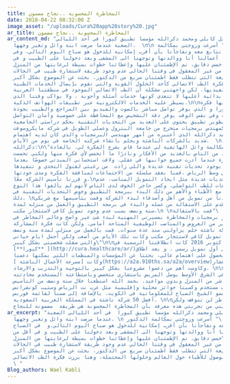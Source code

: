 ```yaml
---
title: المخاطرة المحسوبة ..نجاح مضمون
date: 2018-04-22 08:32:00 Z
image_asset: "/uploads/Cura%20app%20story%20.jpg"
ar_title: المخاطرة المحسوبة ..نجاح مضمون
ar_content_md: "بدأت قصة وائل كابلي ومحمد ذكرالله مؤسسا تطبيق كيورا في أحد الليالي
  الصعبة عندما مرضت ابنة وائل وتغير وجهها.  \n\n يقول وائل: \" أسرعت وزوجتي بمكالمة
  الدكتور الذي نتابع معه وتفاجأنا بأن أقرب إمكانية للدخول هو صباح اليوم التالي، وفي
  الصباح تركنا أعمالنا أنا ووالدتها وتوجهنا الى المشفى وبعد دخولنا على الطبيب و في
  أقل من خمس دقايق، تم الإطمئنان عليها وإعطائنا خطوات بسيطة لرعايتها من المنزل\".\n\nحينها
  شعرت بأنه من غير المعقول في وقتنا الحالي عدم وجود طريقة لاستشارة طبيب في الحالات
  الحرجة أو السريعة التي تتطلب فقط اطمئنان سريع من الدكتور، بحثت عن الموضوع بشكل أكبر،
  وهنا برزت فكرة الطب الاتصالي كأحد الحلول القوية والتي تقوم بإيصال الخدمات الطبية
  عن بعد لمستفيديها. لكن واجهتني مشكلة أن الطب الاتصالي الموجود في منطقتنا العربية
  يقدم بطريقة بدائية أغلبها لا تتعدى كونها خدمات أسئلة وأجوبة ، ولا يواكب وقتنا الذي
  يسيطر عليه الخدمات الالكترونية عبر تطبيقات الهواتف الذكية.\n\nجائتني وقتها فكرة
  انشاء تطبيق كيورا و الذي يوفر تواصل مباشر بالصوت والفيديو بين المراجع والطبيب بجودة
  عالية وفي نفس الوقت يوفر دقة التشخيص مع المحافظة على خصوصية وأمان التواصل. \n\nولكني
  أدركت صعوبة تطوير تطبيق يحتوي على العديد من التحديات التقنية بحكم دراستي الجامعية
  كمهندس برمجيات متخرج من جامعة البترول وعملي الطويل في شركة مايكروسوفت. \nلذا تواصلت
  مع صديقي محمد ذكرالله الذي أعتبره من أمهر مهندسي البرمجيات والذي كان لديه اهتمام
  شديد بالشركات الناشئة ويحلم بانشاء شركته الخاصة في يوم من الأيام.  \nوهنا يقول محمد
  ذكرالله:\n\"لا أزال أذكر مكالمة وائل الهاتفية لي عندما قام بشرح الفكرة لي، بالعادة
  يأتيني العديد من الناس بالعديد من الأفكار ونادرًا ما أتحمس لأي فكرة منها ولكني تحمست
  لهذه الفكرة عندما أدرت جميع جوانبها في عقلي. ولاقت استحساني المبدئي خصوصًا بعدما
  شعرت بوجود تحديات تقنية عديدة واللي زادت  من رغبتي لقبول التحدي و تنفيذها \".\n\nوفي
  قهوة معروفة في وسط الرياض ،قمنا بعقد سلسلة من الاجتماعات لمناقشة الفكرة ومدى جودتها،
  و قررنا تأسيس الشركة معًا.\nواجهتنا تحديات عديدة مثل ايجاد التمويل المناسب، عدم
  وجود تشريعات للطب التواصلي، وكسر حاجر الخوف لدى الناس لأنهم لم يألفوا هذا النوع
  من التواصل مع الأطباء والأهم من ذلك البدء ببرمجة التطبيق وخوض التحديات التقنية في
  ذلك. \nاستجمعنا ما بيدنا من تمويل من أهل وأصدقاء لبدء الشركة وقمت بتأسيسها مع شريكي
  محمد الذي أقدم على الاستقالة من عمله والبدء في برمجة التطبيق والعمل من منزله لمدة
  سنة ونصف بسبب عدم وجود تمويل كافي لاستئجار مكتب.\n \nيقول محمد ذكرالله  \"قمت بالاستقالة
  من عملي كمدير برمجيات والمخاطرة بمسيرتي المهنية لبدء شئ غير واضح وعالي المخاطر في
  مقابل الكثير من العروض والمناصب الوظيفية المتاحة أمامي. ولكن كانت فكرة المشاركة
  في تأسيس شركة ناشئة حلم يزاولني منذ عدة سنوات. قمت بالعمل من منزلي لمدة سنة ونصف
  بسبب عدم وجود تمويل كافي لاستئجار مكتب وكانت تلك الأيام من أصعب ولكن أجمل ايام حياتي
  والتي صقلت شخصيتي بشكل كبير\"\n\nأخيراً في أكتوبر 2016 كانت انطلاقتنا الرسمية في
  [**كيورا** ](http://cura.healthcare/ar/)بعد حصولنا على أول تمويل رسمي . و بعد اطلاق
  التطبيق والحصول على اهتمام عالي، بحثنا عن المؤسسات والمنظمات اللتي يمكنها دعمنا
  وكانت [مسرعة الأعمال الناشئة ](https://a2a.910ths.sa/a2a/overview)من تسعة أعشار
  وكاوست أهم من دعموا مشروعنا بشكل كبير بالتوجيه والتدريب والارشاد. \n\nاليوم كيورا
  هو أول تطبيق في الشرق الأوسط يوصل المريض باستشاري متخصص وباستطاعتة المستخدم محادثته
  بالفيديو المباشر من المنزل وبدون مواعيد. بحمد الله استطعنا خلال سنة ونصف من التأسيس
  أن نخدم 100 ألف مستخدم وكسبنا جوائز محلية وإقليمية مثل عرب نت الرياض وستيب كونفرانس
  دبي وجائزة سمو الشيخ الصباح للمعلوماتية في الكويت. بالإضافة إلى ضمنا لقائمة فوربس
  أفضل 50 شركة ناشئة في المملكة العربية السعودية. \n\nالتحديات والمخاطر لن تتوقف ولكن
  يكفيني من تجربتي هذه معرفة بأن المخاطرة المحسوبة هي طريقة  مضمونة للنجاح. \n\n"
ar_excerpt: "بدأت قصة وائل كابلي ومحمد ذكرالله مؤسسا تطبيق كيورا  في أحد الليالي الصعبة
  عندما مرضت ابنة وائل وتغير وجهها. \n يقول وائل: \" أسرعت وزوجتي بمكالمة الدكتور
  إللي نتابع معه وتفاجأنا بأن أقرب إمكانية للدخول هو صباح اليوم التالي،و  في الصباح
  تركنا أعمالنا أنا ووالدتها وتوجهنا الى المشفى وبعد دخولنا على الطبيب و في أقل من
  خمس دقايق، تم الإطمئنان عليها وإعطائنا خطوات بسيطة لرعايتها من المنزل\".\nحينها
  شعرت بأنه من غير المعقول في وقتنا الحالي عدم وجود طريقة لاستشارة طبيب في الحالات
  الحرجة أو السريعة التي تتطلب فقط اطمئنان سريع من الدكتور، بحثت عن الموضوع بشكل أكبر
  وقرأت عن مشاكل الوصول للأطباء حول العالم وحلولها المحتملة، وهنا برزت فكرة الطب الاتصالي
  \ "
Blog_authors: Wael Kabli
---
```


